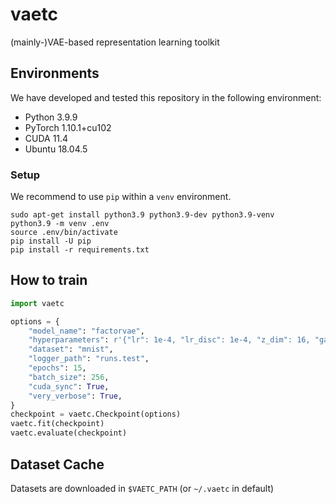 # vaetc

(mainly-)VAE-based representation learning toolkit

## Environments
We have developed and tested this repository in the following environment:
- Python 3.9.9
- PyTorch 1.10.1+cu102
- CUDA 11.4
- Ubuntu 18.04.5

### Setup
We recommend to use `pip` within a `venv` environment.
```
sudo apt-get install python3.9 python3.9-dev python3.9-venv
python3.9 -m venv .env
source .env/bin/activate
pip install -U pip
pip install -r requirements.txt
```

## How to train
```python
import vaetc

options = {
    "model_name": "factorvae",
    "hyperparameters": r'{"lr": 1e-4, "lr_disc": 1e-4, "z_dim": 16, "gamma": 6}',
    "dataset": "mnist",
    "logger_path": "runs.test",
    "epochs": 15,
    "batch_size": 256,
    "cuda_sync": True,
    "very_verbose": True,
}
checkpoint = vaetc.Checkpoint(options)
vaetc.fit(checkpoint)
vaetc.evaluate(checkpoint)
```

## Dataset Cache
Datasets are downloaded in `$VAETC_PATH` (or `~/.vaetc` in default)